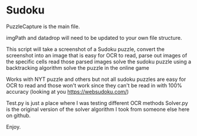 # Sudoku

PuzzleCapture is the main file.

imgPath and datadrop will need to be updated to your own file structure.

This script will 
  take a screenshot of a Sudoku puzzle, 
  convert the screenshot into an image that is easy for OCR to read, 
  parse out images of the specific cells
  read those parsed images
  solve the sudoku puzzle using a backtracking algorithm
  solve the puzzle in the online game
 
Works with NYT puzzle and others but not all sudoku puzzles are easy for OCR to read and those won't work since they can't be read in with 100% accuracy (looking at you https://websudoku.com/)

Test.py is just a place where I was testing different OCR methods
Solver.py is the original version of the solver algorithm I took from someone else here on github.

Enjoy.
